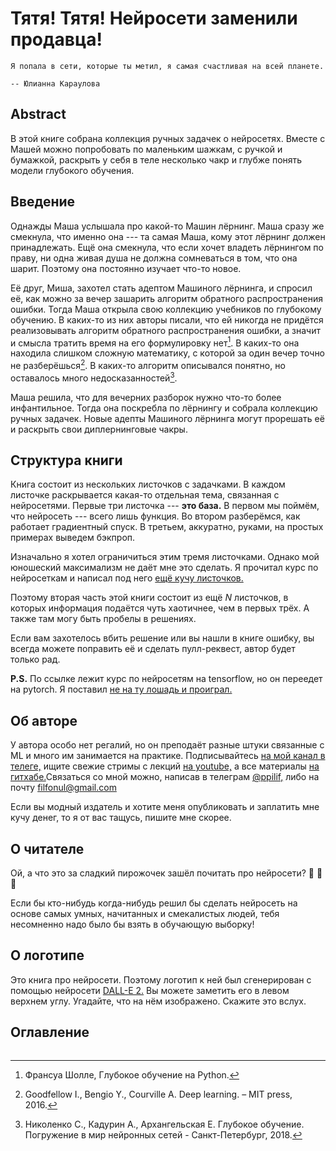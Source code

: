 # Тятя! Тятя! Нейросети заменили продавца!


```{epigraph}
Я попала в сети, которые ты метил, я самая счастливая на всей планете.

-- Юлианна Караулова
```

## Abstract

В этой книге собрана коллекция ручных задачек о нейросетях. Вместе с Машей можно попробовать по маленьким шажкам, с ручкой и бумажкой, раскрыть у себя в теле несколько чакр и глубже понять модели глубокого обучения.


## Введение

Однажды Маша услышала про какой-то Машин лёрнинг. Маша сразу же смекнула, что именно она --- та самая Маша, кому этот лёрнинг должен принадлежать. Ещё она смекнула, что если хочет владеть лёрнингом по праву, ни одна живая душа не должна сомневаться в том, что она шарит. Поэтому она постоянно изучает что-то новое. 

Её друг, Миша, захотел стать адептом Машиного лёрнинга, и спросил её, как можно за вечер зашарить алгоритм обратного распространения ошибки. Тогда Маша открыла свою коллекцию учебников по глубокому обучению. В каких-то из них авторы писали, что ей никогда не придётся реализовывать алгоритм обратного распространения ошибки, а значит и смысла тратить время на его формулировку нет[^mynote1]. В каких-то она находила слишком сложную математику, с которой за один вечер точно не разберёшься[^mynote2]. В каких-то алгоритм описывался понятно, но оставалось много недосказанностей[^mynote3]. 

Маша решила, что для вечерних разборок нужно что-то более инфантильное. Тогда она поскребла по лёрнингу и собрала коллекцию ручных задачек. Новые адепты Машиного лёрнинга могут прорешать её и раскрыть свои диплернинговые чакры.


## Структура книги

Книга состоит из нескольких листочков с задачками. В каждом листочке раскрывается какая-то отдельная тема, связанная с нейросетями. Первые три листочка --- **это база.** В первом мы поймём, что нейросеть --- всего лишь функция. Во втором разберёмся, как работает градиентный спуск. В третьем, аккуратно, руками, на простых примерах выведем бэкпроп. 

Изначально я хотел ограничиться этим тремя листочками. Однако мой юношеский максимализм не даёт мне это сделать. Я прочитал курс по нейросеткам и написал под него [ещё кучу листочков.](https://github.com/FUlyankin/deep_learning_tf) 

Поэтому вторая часть этой книги состоит из ещё $N$ листочков, в которых информация подаётся чуть хаотичнее, чем в первых трёх. А также там могу быть пробелы в решениях. 

Если вам захотелось вбить решение или вы нашли в книге ошибку, вы всегда можете поправить её и сделать пулл-реквест, автор будет только рад.  

**P.S.** По ссылке лежит курс по нейросетям на tensorflow, но он переедет на pytorch. Я поставил [не на ту лошадь и проиграл.](https://t.me/gonzo_ML/1026) 


## Об авторе

У автора особо нет регалий, но он преподаёт разные штуки связанные с ML и много им занимается на практике. Подписывайтесь [на мой канал в телеге,](https://t.me/ppilif_chanel) ищите свежие стримы с лекций [на youtube,](https://www.youtube.com/channel/UCO9ZmLCnIh669tYaPRsg4_w/playlists) а все материалы [на гитхабе.](https://github.com/FUlyankin)Связаться со мной можно, написав в телеграм [@ppilif,](https://t.me/ppilif) либо на почту filfonul@gmail.com

Если вы модный издатель и хотите меня опубликовать и заплатить мне кучу денег, то я от вас тащусь, пишите мне скорее. 


## О читателе

Ой, а что это за сладкий пирожочек зашёл почитать про нейросети? 💜 💜 💜

Если бы кто-нибудь когда-нибудь решил бы сделать нейросеть на основе самых умных, начитанных и смекалистых людей, тебя несомненно надо было бы взять в обучающую выборку! 


## О логотипе

Это книга про нейросети. Поэтому логотип к ней был сгенерирован с помощью нейросети [DALL-E 2.](https://openai.com/dall-e-2/) Вы можете заметить его в левом верхнем углу. Угадайте, что на нём изображено. Скажите это вслух. 


## Оглавление


```{tableofcontents}
```

[^mynote1]: Франсуа Шолле, Глубокое обучение на Python.
[^mynote2]: Goodfellow I., Bengio Y., Courville A. Deep learning. – MIT press, 2016.
[^mynote3]: Николенко С., Кадурин А., Архангельская Е. Глубокое обучение. Погружение в мир нейронных сетей - Санкт-Петербург, 2018.

